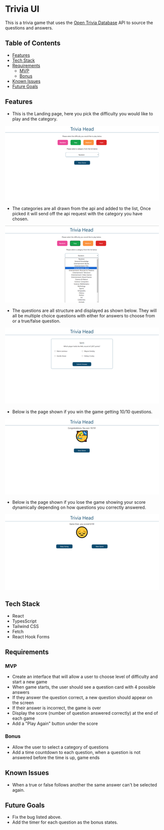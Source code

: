 # Trivia UI

This is a trivia game that uses the [Open Trivia Database](https://opentdb.com/) API to source the questions and answers.

## Table of Contents

- [Features](#features)
- [Tech Stack](#tech-stack)
- [Requirements](#requirements)
  - [MVP](#mvp)
  - [Bonus](#bonus)
- [Known Issues](#known-issuses)
- [Future Goals](#future-goals)

## Features

- This is the Landing page, here you pick the difficulty you would like to play and the category.

![Landing Image](./src//assets/Landing.png)

- The categories are all drawn from the api and added to the list, Once picked it will send off the api request with the category you have chosen.

![Categories](./src/assets/Categories.png)

- The questions are all structure and displayed as shown below. They will all be multiple choice questions with either for answers to choose from or a true/false question.

![Question](./src/assets/Question.png)

- Below is the page shown if you win the game getting 10/10 questions.

![Win](./src/assets/Win.png)

- Below is the page shown if you lose the game showing your score dynamically depending on how questions you correctly answered.

![Lose](./src/assets/Lose.png)

## Tech Stack

- React
- TypesScript
- Tailwind CSS
- Fetch
- React Hook Forms

## Requirements

### MVP

- Create an interface that will allow a user to choose level of difficulty and start a new game
- When game starts, the user should see a question card with 4 possible answers
- If they answer the question correct, a new question should appear on the screen
- If their answer is incorrect, the game is over
- Display the score (number of question answered correctly) at the end of each game
- Add a "Play Again" button under the score

### Bonus

- Allow the user to select a category of questions
- Add a time countdown to each question, when a question is not answered before the time is up, game ends

## Known Issues

- When a true or false follows another the same answer can't be selected again.

## Future Goals

- Fix the bug listed above.
- Add the timer for each question as the bonus states.
